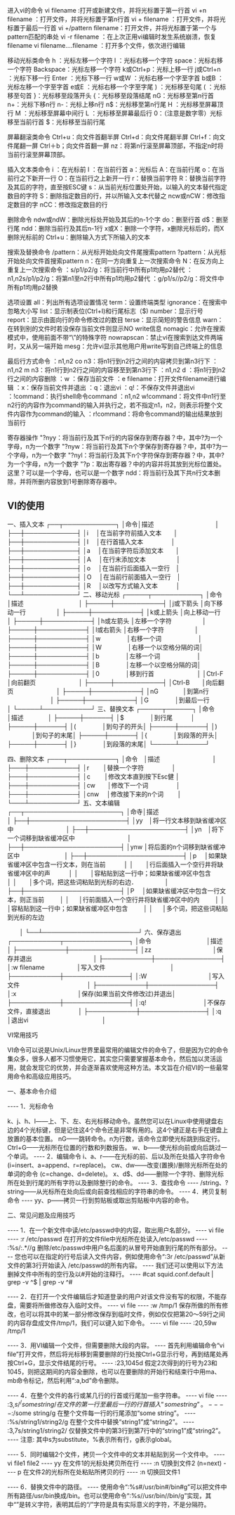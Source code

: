进入vi的命令
vi filename :打开或新建文件，并将光标置于第一行首
vi +n filename ：打开文件，并将光标置于第n行首
vi + filename ：打开文件，并将光标置于最后一行首
vi +/pattern filename：打开文件，并将光标置于第一个与pattern匹配的串处
vi -r filename ：在上次正用vi编辑时发生系统崩溃，恢复filename
vi filename....filename ：打开多个文件，依次进行编辑

移动光标类命令
h ：光标左移一个字符
l ：光标右移一个字符
space：光标右移一个字符
Backspace：光标左移一个字符
k或Ctrl+p：光标上移一行
j或Ctrl+n ：光标下移一行
Enter ：光标下移一行
w或W ：光标右移一个字至字首
b或B ：光标左移一个字至字首
e或E ：光标右移一个字至字尾
) ：光标移至句尾
( ：光标移至句首
}：光标移至段落开头
{：光标移至段落结尾
nG：光标移至第n行首
n+：光标下移n行
n-：光标上移n行
n$：光标移至第n行尾
H ：光标移至屏幕顶行
M ：光标移至屏幕中间行
L ：光标移至屏幕最后行
0：（注意是数字零）光标移至当前行首
$：光标移至当前行尾

屏幕翻滚类命令
Ctrl+u：向文件首翻半屏
Ctrl+d：向文件尾翻半屏
Ctrl+f：向文件尾翻一屏
Ctrl＋b；向文件首翻一屏
nz：将第n行滚至屏幕顶部，不指定n时将当前行滚至屏幕顶部。

插入文本类命令
i ：在光标前
I ：在当前行首
a：光标后
A：在当前行尾
o：在当前行之下新开一行
O：在当前行之上新开一行
r：替换当前字符
R：替换当前字符及其后的字符，直至按ESC键
s：从当前光标位置处开始，以输入的文本替代指定数目的字符
S：删除指定数目的行，并以所输入文本代替之
ncw或nCW：修改指定数目的字
nCC：修改指定数目的行

删除命令
ndw或ndW：删除光标处开始及其后的n-1个字
do：删至行首
d$：删至行尾
ndd：删除当前行及其后n-1行
x或X：删除一个字符，x删除光标后的，而X删除光标前的
Ctrl+u：删除输入方式下所输入的文本

搜索及替换命令
/pattern：从光标开始处向文件尾搜索pattern
?pattern：从光标开始处向文件首搜索pattern
n：在同一方向重复上一次搜索命令
N：在反方向上重复上一次搜索命令
：s/p1/p2/g：将当前行中所有p1均用p2替代
：n1,n2s/p1/p2/g：将第n1至n2行中所有p1均用p2替代
：g/p1/s//p2/g：将文件中所有p1均用p2替换

选项设置
all：列出所有选项设置情况
term：设置终端类型
ignorance：在搜索中忽略大小写
list：显示制表位(Ctrl+I)和行尾标志（$)
number：显示行号
report：显示由面向行的命令修改过的数目
terse：显示简短的警告信息
warn：在转到别的文件时若没保存当前文件则显示NO write信息
nomagic：允许在搜索模式中，使用前面不带“\”的特殊字符
nowrapscan：禁止vi在搜索到达文件两端时，又从另一端开始
mesg：允许vi显示其他用户用write写到自己终端上的信息

最后行方式命令
：n1,n2 co n3：将n1行到n2行之间的内容拷贝到第n3行下
：n1,n2 m n3：将n1行到n2行之间的内容移至到第n3行下
：n1,n2 d ：将n1行到n2行之间的内容删除
：w ：保存当前文件
：e filename：打开文件filename进行编辑
：x：保存当前文件并退出
：q：退出vi
：q!：不保存文件并退出vi
：!command：执行shell命令command
：n1,n2 w!command：将文件中n1行至n2行的内容作为command的输入并执行之，若不指定n1，n2，则表示将整个文件内容作为command的输入
：r!command：将命令command的输出结果放到当前行

寄存器操作
"?nyy：将当前行及其下n行的内容保存到寄存器？中，其中?为一个字母，n为一个数字
"?nyw：将当前行及其下n个字保存到寄存器？中，其中?为一个字母，n为一个数字
"?nyl：将当前行及其下n个字符保存到寄存器？中，其中?为一个字母，n为一个数字
"?p：取出寄存器？中的内容并将其放到光标位置处。这里？可以是一个字母，也可以是一个数字
ndd：将当前行及其下共n行文本删除，并将所删内容放到1号删除寄存器中。

VI的使用
--------------------------------------------------------------------------------

一、插入文本
┌──┬────────────┐
│命令│描述　　　　　　　　　　│
├──┼────────────┤
│i 　│在当前字符前插入文本　　│
├──┼────────────┤
│I 　│在行首插入文本 　　　 　│
├──┼────────────┤
│a 　│在当前字符后添加文本　　│
├──┼────────────┤
│A 　│在行末添加文本　　　　　│
├──┼────────────┤
│o 　│在当前行后面插入一空行　│
├──┼────────────┤
│O 　│在当前行前面插入一空行　│
├──┼────────────┤
│R 　│以改写方式输入文本　　　│
└──┴────────────┘
二、移动光标
┌─────┬───────────┐
│命令　　　│描述　　　　　　　　　│
├─────┼───────────┤
│j或下箭头 │向下移动一行　　　　　│
├─────┼───────────┤
│k或上箭头 │向上移动一行　　　　　│
├─────┼───────────┤
│h或左箭头 │左移一个字符　　　　　│
├─────┼───────────┤
│l或右箭头 │右移一个字符　　　　　│
├─────┼───────────┤
│w 　　　　│右移一个词　　　　　　│
├─────┼───────────┤
│W 　　　　│右移一个以空格分隔的词│
├─────┼───────────┤
│b 　　　　│左移一个词　　　　　　│
├─────┼───────────┤
│B 　　　　│左移一个以空格分隔的词│
├─────┼───────────┤
│0 　　　　│移到行首　　　　　　　│
│Ctrl-F　　│向前翻页　　　　　　　│
├─────┼───────────┤
│Ctrl-B　　│向后翻页　　　　　　　│
├─────┼───────────┤
│nG　　　　│到第n行 　　　　　　　│
├─────┼───────────┤
│G 　　　　│到最后一行　　　　　　│
└─────┴───────────┘
三、替换文本
┌─────┬──────┐
│命令　　　│描述　　　　│
├─────┼──────┤
│$ 　　　　│到行尾　　　│
├─────┼──────┤
│( 　　　　│到句子的开头│
├─────┼──────┤
│) 　　　　│到句子的末尾│
├─────┼──────┤
│{　 　　　│到段落的开头│
├─────┼──────┤
│}　　 　　│到段落的末尾│
└─────┴──────┘

四、删除文本
┌───┬───────────┐
│命令　│描述 　　　　　　 　　│
├───┼───────────┤
│r 　　│替换一个字符 　　　　 │
├───┼───────────┤
│c 　　│修改文本直到按下Esc健 │
├───┼───────────┤
│cw　　│修改下一个词 　　　 　│
├───┼───────────┤
│cnw　 │修改接下来的n个词 　　│
└───┴───────────┘
五、文本编辑
┌──┬──────────────────────┐
│命寺│描述　　　　　　　　　　　　　　　　　　　　│
├──┼──────────────────────┤
│yy　│将一行文本移到缺省缓冲区中 　　　　 　　　　│
├──┼──────────────────────┤
│yn　│将下一个词移到缺省缓冲区中 　　 　　　　　　│
├──┼──────────────────────┤
│ynw │将后面的n个词移到缺省缓冲区中　　　　 　　　│
├──┼──────────────────────┤
│p 　│如果缺省缓冲区中包含一行文本，则在当前　　　│
│　　│行后面插入一个空行井将缺省缓冲区中的声　　　│
│　　│容粘贴到这一行中；如果缺省缓冲区中包含　　　│
│　　│多个词，把这些词粘贴到光标的右边．　　　　　│
├──┼──────────────────────┤
│P 　│如果缺省缓冲区中包含一行文本，则正当前 　 　│
│ 　 │行前面插入一个空行井将缺省缓冲区中的内 　 　│
│　　│容粘贴到这一行中；如果缺省缓冲区中包含 　　 │
│ 　 │多个词，把这些词粘贴到光标的左边 　 　

　　│
└──┴──────────────────────┘
六、保存退出
┌───────────┬───────────────┐
│命令　　　　　　　　　│描述　　　　　　　　　　　　　│
├───────────┼───────────────┤
│zz　　　　　　　　　　│保存并退出　　　　　　　　　　│
├───────────┼───────────────┤
│:w filename　　　　 　│写入文件　　　　　　　　　 　 │
├───────────┼───────────────┤
│:W　　　　　　　　　　│写入文件　　　　　　　　　　　│
├───────────┼───────────────┤
│:x　　　　　　　　　　│保存(如果当前文件修改过)并退出│
├───────────┼───────────────┤
│:q!　　　　　　　　　 │不保存文件，直接退出　　 　　 │
├───────────┼───────────────┤
│:q　　　　　　　　　　│退出vi　　　　　　　　　　　　│

VI常用技巧

VI命令可以说是Unix/Linux世界里最常用的编辑文件的命令了，但是因为它的命令集众多，很多人都不习惯使用它，其实您只需要掌握基本命令，然后加以灵活运用，就会发现它的优势，并会逐渐喜欢使用这种方法。本文旨在介绍VI的一些最常用命令和高级应用技巧。

一、基本命令介绍

---- 1．光标命令

k、j、h、l——上、下、左、右光标移动命令。虽然您可以在Linux中使用键盘右边的4个光标键，但是记住这4个命令还是非常有用的。这4个键正是右手在键盘上放置的基本位置。
nG——跳转命令。n为行数，该命令立即使光标跳到指定行。
Ctrl+G——光标所在位置的行数和列数报告。
w、b——使光标向前或向后跳过一个单词。
---- 2．编辑命令
i、a、r——在光标的前、后以及所在处插入字符命令(i=insert、a=append、r=replace)。
cw、dw——改变(置换)/删除光标所在处的单词的命令 (c=change、d=delete)。
x、d$、dd——删除一个字符、删除光标所在处到行尾的所有字符以及删除整行的命令。
---- 3．查找命令
---- /string、?string——从光标所在处向后或向前查找相应的字符串的命令。
---- 4．拷贝复制命令
---- yy、p——拷贝一行到剪贴板或取出剪贴板中内容的命令。

二、常见问题及应用技巧

---- 1．在一个新文件中读/etc/passwd中的内容，取出用户名部分。
---- vi file
---- :r /etc/passwd 在打开的文件file中光标所在处读入/etc/passwd
---- :%s/:.*//g 删除/etc/passwd中用户名后面的从冒号开始直到行尾的所有部分。
---- 您也可以在指定的行号后读入文件内容，例如使用命令“:3r /etc/passwd”从新文件的第3行开始读入 /etc/passwd的所有内容。
---- 我们还可以使用以下方法删掉文件中所有的空行及以#开始的注释行。
---- #cat squid.conf.default | grep -v ^$ | grep -v ^#

---- 2．在打开一个文件编辑后才知道登录的用户对该文件没有写的权限，不能存盘，需要将所做修改存入临时文件。
---- vi file
---- :w /tmp/1 保存所做的所有修改，也可以将其中的某一部分修改保存到临时文件，例如仅仅把第20～59行之间的内容存盘成文件/tmp/1，我们可以键入如下命令。
---- vi file
---- :20,59w /tmp/1

---- 3．用VI编辑一个文件，但需要删除大段的内容。
---- 首先利用编辑命令“vi file”打开文件，然后将光标移到需要删除的行处按Ctrl+G显示行号，再到结尾处再按Ctrl+G，显示文件结尾的行号。
---- :23,1045d 假定2次得到的行号为23和1045，则把这期间的内容全删除，也可以在要删除的开始行和结束行中用ma、mb命令标记，然后利用“:a,bd”命令删除。

---- 4．在整个文件的各行或某几行的行首或行尾加一些字符串。
---- vi file
---- :3,$s/^/some string / 在文件的第一行至最后一行的行首插入“some string”。
---- :%s/$/some string/g 在整个文件每一行的行尾添加“some string”。
---- :%s/string1/string2/g 在整个文件中替换“string1”成“string2”。
---- :3,7s/string1/string2/ 仅替换文件中的第3行到第7行中的“string1”成“string2”。
---- 注意: 其中s为substitute，%表示所有行，g表示global。

---- 5．同时编辑2个文件，拷贝一个文件中的文本并粘贴到另一个文件中。
---- vi file1 file2
---- yy 在文件1的光标处拷贝所在行
---- :n 切换到文件2 (n=next)
---- p 在文件2的光标所在处粘贴所拷贝的行
---- :n 切换回文件1

---- 6．替换文件中的路径。
---- 使用命令“:%s#/usr/bin#/bin#g”可以把文件中所有路径/usr/bin换成/bin。也可以使用命令“:%s//usr/bin//bin/g”实现，其中“”是转义字符，表明其后的“/”字符是具有实际意义的字符，不是分隔符。